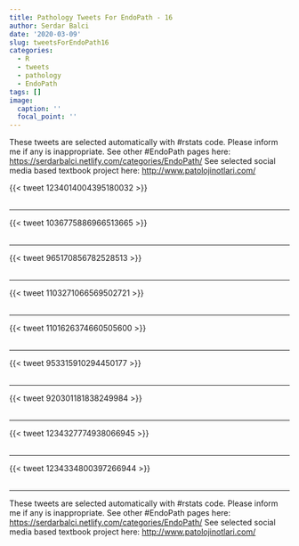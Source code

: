 ```yaml
---
title: Pathology Tweets For EndoPath - 16
author: Serdar Balci
date: '2020-03-09'
slug: tweetsForEndoPath16
categories:
  - R
  - tweets
  - pathology
  - EndoPath
tags: []
image:
  caption: ''
  focal_point: ''
---
```



These tweets are selected automatically with #rstats code. Please inform me if any is inappropriate.
See other #EndoPath pages here: https://serdarbalci.netlify.com/categories/EndoPath/ 
See selected social media based textbook project here: http://www.patolojinotlari.com/

{{< tweet 1234014004395180032 >}}
<br>
<br>
<hr>
{{< tweet 1036775886966513665 >}}
<br>
<br>
<hr>
{{< tweet 965170856782528513 >}}
<br>
<br>
<hr>
{{< tweet 1103271066569502721 >}}
<br>
<br>
<hr>
{{< tweet 1101626374660505600 >}}
<br>
<br>
<hr>
{{< tweet 953315910294450177 >}}
<br>
<br>
<hr>
{{< tweet 920301181838249984 >}}
<br>
<br>
<hr>
{{< tweet 1234327774938066945 >}}
<br>
<br>
<hr>
{{< tweet 1234334800397266944 >}}
<br>
<br>
<hr>


These tweets are selected automatically with #rstats code. Please inform me if any is inappropriate.
See other #EndoPath pages here: https://serdarbalci.netlify.com/categories/EndoPath/ 
See selected social media based textbook project here: http://www.patolojinotlari.com/
